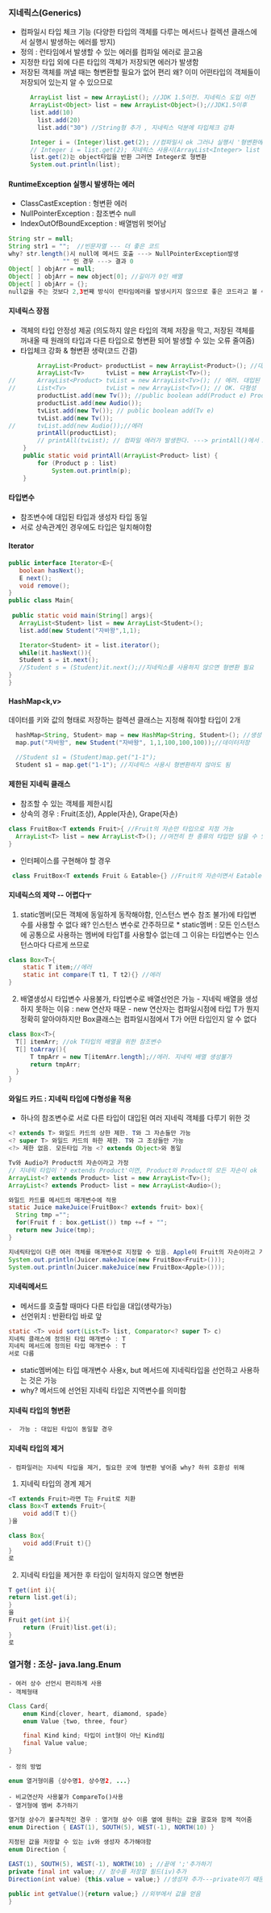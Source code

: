 ### 지네릭스(Generics)
  - 컴파일시 타입 체크 기능 (다양한 타입의 객체를 다루는 메서드나 컬렉션 클래스에서 실행시 발생하는 에러를 방지)
  - 정의 : 런타임에서 발생할 수 있는 에러를 컴파일 에러로 끌고옴
  - 지정한 타입 외에 다른 타입의 객체가 저장되면 에러가 발생함
  - 저장된 객체를 꺼낼 때는 형변환할 필요가 없어 편리 왜? 이미 어떤타입의 객체들이 저장되어 있는지 알 수 있으므로
  ```java
        ArrayList list = new ArrayList(); //JDK 1.5이전. 지네릭스 도입 이전
        ArrayList<Object> list = new ArrayList<Object>();//JDK1.5이후
        list.add(10) 
	      list.add(20) 
	      list.add("30") //String형 추가 , 지네릭스 덕분에 타입체크 강화

        Integer i = (Integer)list.get(2); //컴파일시 ok 그러나 실행시 '형변환에러' 발생 왜? String형이기 때문
        // Integer i = list.get(2); 지네릭스 사용시(ArrayList<Integer> list = new ArrayList<Integer>) 형변환 생략 가능
        list.get(2)는 object타입을 반환 그러면 Integer로 형변환
        System.out.println(list);
```

#### RuntimeException 실행시 발생하는 에러
  - ClassCastException : 형변환 에러
  - NullPointerException : 참조변수 null
  - IndexOutOfBoundException : 배열범위 벗어남
  
```java
String str = null; 
String str1 = "";  //빈문자열 --- 더 좋은 코드 
why? str.length()시 null에 메서드 호출 ---> NullPointerException발생 
			   "" 인 경우 ---> 결과 0 
Object[ ] objArr = null; 
Object[ ] objArr = new object[0]; //길이가 0인 배열 
Object[ ] objArr = {};
null값을 주는 것보다 2,3번째 방식이 런타임에러를 발생시키지 않으므로 좋은 코드라고 볼 수 있음
```

#### 지네릭스 장점
  - 객체의 타입 안정성 제공 (의도하지 않은 타입의 객체 저장을 막고, 저장된 객체를 꺼내올 때 원래의 타입과 다른 타입으로 형변환 되어 발생할 수 있는 오류 줄여줌)
  - 타입체크 강화 & 형변환 생략(코드 간결)
```java
		ArrayList<Product> productList = new ArrayList<Product>(); //대입된 객체 타입과 생성자 객체 타입이 일치해야함 
		ArrayList<Tv>      tvList = new ArrayList<Tv>(); 
//  	ArrayList<Product> tvList = new ArrayList<Tv>(); // 에러. 대입된 지네릭 타입이 다름 
// 		List<Tv>           tvList = new ArrayList<Tv>(); // OK. 다형성 
		productList.add(new Tv()); //public boolean add(Product e) Product와 그 자손 ok 
		productList.add(new Audio()); 
		tvList.add(new Tv()); // public boolean add(Tv e)  
		tvList.add(new Tv());  
//		tvList.add(new Audio());//에러  
		printAll(productList); 
		// printAll(tvList); // 컴파일 에러가 발생한다. ---> printAll()에서 ArrayList<Product> list와 new ArrayList<Tv>() 타입 불일치하기 때문 
	} 
	public static void printAll(ArrayList<Product> list) { 
		for (Product p : list) 
			System.out.println(p); 
	}
  ```
 #### 타입변수
  - 참조변수에 대입된 타입과 생성자 타입 동일
  - 서로 상속관계인 경우에도 타입은 일치해야함
  
 #### Iterator<E>
 ```java
 public interface Iterator<E>{
    boolean hasNext();
    E next();
    void remove();
}
public class Main{
  
  public static void main(String[] args){
    ArrayList<Student> list = new ArrayList<Student>();
    list.add(new Student("자바왕",1,1);

    Iterator<Student> it = list.iterator();
    while(it.hasNext()){
    Student s = it.next();
    //Student s = (Student)it.next();//지네릭스를 사용하지 않으면 형변환 필요
}
}
```
#### HashMap<k,v>
  데이터를 키와 값의 형태로 저장하는 컬렉션 클래스는 지정해 줘야할 타입이 2개
  ```java
    hashMap<String, Student> map = new HashMap<String, Student>(); //생성
    map.put("자바왕", new Student("자바왕", 1,1,100,100,100));//데이터저장

    //Student s1 = (Student)map.get("1-1");
    Student s1 = map.get("1-1"); //지네릭스 사용시 형변환하지 않아도 됨
```

#### 제한된 지네릭 클래스
  - 참조할 수 있는 객체를 제한시킴
  - 상속의 경우 : Fruit(조상), Apple(자손), Grape(자손)
  ```java
  class FruitBox<T extends Fruit>{ //Fruit의 자손만 타입으로 지정 가능
	ArrayList<T> list = new ArrayList<T>(); //여전히 한 종류의 타입만 담을 수 있지만, Fruit클래스의 자손들만 담을 수 있음
  }
   ```
   - 인터페이스를 구현해야 할 경우
   ```java
    class FruitBox<T extends Fruit & Eatable>{} //Fruit의 자손이면서 Eatable 인터페이스 구현
```
    
    
  #### 지네릭스의 제약 -- 어렵다ㅜ
  
  1. static멤버(모든 객체에 동일하게 동작해야함, 인스턴스 변수 참조 불가)에 타입변수를 사용할 수 없다 왜? 인스턴스 변수로 간주하므로
    * static멤버 : 모든 인스턴스에 공통으로 사용하는 멤버에 타입T를 사용할수 없는데 그 이유는 타입변수는 인스턴스마다 다르게 쓰므로
```java
class Box<T>{
    static T item;//에러
    static int compare(T t1, T t2){} //에러
}
```
  2. 배열생성시 타입변수 사용불가, 타입변수로 배열선언은 가능
    - 지네릭 배열을 생성하지 못하는 이유 : new 연산자 때문
    - new 연산자는 컴파일시점에 타입 T가 뭔지 정확히 알아야하지만
      Box<T>클래스는 컴파일시점에서 T가 어떤 타입인지 알 수 없다
  ```java
  class Box<T>{
    T[] itemArr; //ok T타입의 배열을 위한 참조변수
    T[] toArray(){
        T tmpArr = new T[itemArr.length];//에러. 지네릭 배열 생성불가
        return tmpArr;
    }
}
```
  
  
 #### 와일드 카드 : 지네릭 타입에 다형성을 적용
  - 하나의 참조변수로 서로 다른 타입이 대입된 여러 지네릭 객체를 다루기 위한 것
  ```java
  <? extends T> 와일드 카드의 상한 제한. T와 그 자손들만 가능
  <? super T> 와일드 카드의 하한 제한. T와 그 조상들만 가능
  <?> 제한 없음. 모든타입 가능 <? extends Object>와 동일
  ```
  ```java
  Tv와 Audio가 Product의 자손이라고 가정
  // 지네릭 타입이 '? extends Product'이면, Product와 Product의 모든 자손이 ok
  ArrayList<? extends Product> list = new ArrayList<Tv>();
  ArrayList<? extends Product> list = new ArrayList<Audio>();
  ```
  ```java
  와일드 카드를 메서드의 매개변수에 적용
static Juice makeJuice(FruitBox<? extends fruit> box){
    String tmp ="";
    for(Fruit f : box.getList()) tmp +=f + "";
    return new Juice(tmp);
} 

지네릭타입이 다른 여러 객체를 매개변수로 지정할 수 있음. Apple이 Fruit의 자손이라고 가정
System.out.println(Juicer.makeJuice(new FruitBox<Fruit>()));
System.out.println(Juicer.makeJuice(new FruitBox<Apple>()));
  ```
  
 #### 지네릭메서드
  - 메서드를 호출할 때마다 다른 타입을 대입(생략가능)
  - 선언위치 : 반환타입 바로 앞
```java
static <T> void sort(List<T> list, Comparator<? super T> c)
지네릭 클래스에 정의된 타입 매개변수 : T
지네릭 메서드에 정의된 타입 매개변수 : T
서로 다름
```
  - static멤버에는 타입 매개변수 사용x, but 메서드에 지네릭타입을 선언하고 사용하는 것은 가능 
  - why? 메서드에 선언된 지네릭 타입은 지역변수를 의미함 
#### 지네릭 타입의 형변환
	-  가능 : 대입된 타입이 동일할 경우
#### 지네릭 타입의 제거
	- 컴파일러는 지네릭 타입을 제거, 필요한 곳에 형변환 넣어줌 why? 하위 호환성 위해
1. 지네릭 타입의 경계 제거
```java
<T extends Fruit>라면 T는 Fruit로 치환
class Box<T extends Fruit>{
    void add(T t){}
}을

class Box{
    void add(Fruit t){}
}
로
```
2. 지네릭 타입을 제거한 후 타입이 일치하지 않으면 형변환
```java
T get(int i){
return list.get(i);
}
을
Fruit get(int i){
    return (Fruit)list.get(i);
}
로
```

### 열거형 : 조상- java.lang.Enum
	- 여러 상수 선언시 편리하게 사용
	- 객체형태
```java
Class Card{
    enum Kind{clover, heart, diamond, spade}
    enum Value {two, three, four}

    final Kind kind; 타입이 int형이 아닌 Kind임
    final Value value;
}
```
	- 정의 방법
```java
enum 열거형이름 {상수명1, 상수명2, ...}
```
	- 비교연산자 사용불가 CompareTo()사용
	- 열거형에 멤버 추가하기
```java
열거형 상수가 불규칙적인 경우 : 열거형 상수 이름 옆에 원하는 값을 괄호와 함께 적어줌
enum Direction { EAST(1), SOUTH(5), WEST(-1), NORTH(10) }

지정된 값을 저장할 수 있는 iv와 생성자 추가해야함
enum Direction {
    
EAST(1), SOUTH(5), WEST(-1), NORTH(10) ; //끝에 ';'추가하기
private final int value; // 정수를 저장할 필드(iv)추가
Direction(int value) {this.value = value;} //생성자 추가---private이기 때문에 외부에서 호출 불가능 

public int getValue(){return value;} //외부에서 값을 얻음
}
```
